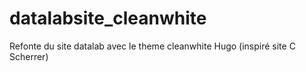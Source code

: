 # datalabsite_cleanwhite

Refonte du site datalab avec le theme cleanwhite Hugo (inspiré site C Scherrer)